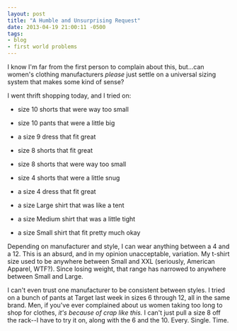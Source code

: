 ```yaml
---
layout: post
title: "A Humble and Unsurprising Request"
date: 2013-04-19 21:00:11 -0500
tags:
- blog
- first world problems
---
```


I know I'm far from the first person to complain about this, but...can women's clothing manufacturers *please* just settle on a universal sizing system that makes some kind of sense?

I went thrift shopping today, and I tried on:

- size 10 shorts that were way too small

- size 10 pants that were a little big

- a size 9 dress that fit great

- size 8 shorts that fit great

- size 8 shorts that were way too small

- size 4 shorts that were a little snug

- a size 4 dress that fit great

- a size Large shirt that was like a tent

- a size Medium shirt that was a little tight

- a size Small shirt that fit pretty much okay

Depending on manufacturer and style, I can wear anything between a 4 and a 12. This is an absurd, and in my opinion unacceptable, variation. My t-shirt size used to be anywhere between Small and XXL (seriously, American Apparel, WTF?). Since losing weight, that range has narrowed to anywhere between Small and Large. 

I can't even trust one manufacturer to be consistent between styles. I tried on a bunch of pants at Target last week in sizes 6 through 12, all in the same brand. Men, if you've ever complained about us women taking too long to shop for clothes, *it's because of crap like this.* I can't just pull a size 8 off the rack--I have to try it on, along with the 6 and the 10. Every. Single. Time.